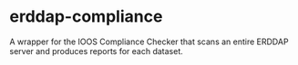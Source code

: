 # erddap-compliance

A wrapper for the IOOS Compliance Checker that scans an entire ERDDAP server and produces reports for each dataset.
